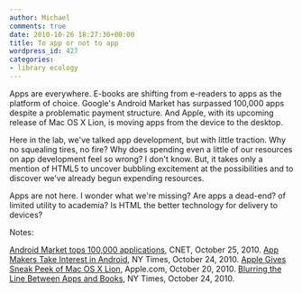 ```yaml
---
author: Michael
comments: true
date: 2010-10-26 18:27:30+00:00
title: To app or not to app
wordpress_id: 427
categories:
- library ecology
---
```


Apps are everywhere. E-books are shifting from e-readers to apps as the platform of choice. Google's Android Market has surpassed 100,000 apps despite a problematic payment structure. And Apple, with its upcoming release of Mac OS X Lion, is moving apps from the device to the desktop.

Here in the lab, we've talked app development, but with little traction. Why no squealing tires, no fire? Why does spending even a little of our resources on app development feel so wrong? I don't know. But, it takes only a mention of HTML5 to uncover bubbling excitement at the possibilities and to discover we've already begun expending resources.

Apps are not here. I wonder what we're missing? Are apps a dead-end? of limited utility to academia? Is HTML the better technology for delivery to devices?

Notes:

[Android Market tops 100,000 applications](http://news.cnet.com/8301-30684_3-20020616-265.html), CNET, October 25, 2010.
[App Makers Take Interest in Android](http://www.nytimes.com/2010/10/25/technology/25android.html), NY Times, October 24, 2010.
[Apple Gives Sneak Peek of Mac OS X Lion](http://www.apple.com/macosx/lion/), Apple.com, October 20, 2010.
[Blurring the Line Between Apps and Books](http://www.nytimes.com/2010/10/25/business/media/25link.html), NY Times, October 24, 2010.
